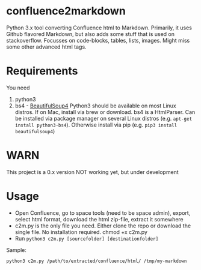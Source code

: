 # confluence2markdown
Python 3.x tool converting Confluence html to Markdown. Primarily, it uses Github flavored Markdown, but also adds some stuff that is used on stackoverflow. Focusses on code-blocks, tables, lists, images. Might miss some other advanced html tags.

# Requirements
You need 
1. python3
2. bs4 - [BeautifulSoup4](https://www.crummy.com/software/BeautifulSoup/bs4/doc/)
Python3 should be available on most Linux distros. If on Mac, install via brew or download.
bs4 is a HtmlParser. Can be installed via package manager on several Linux distros (e.g. `apt-get install python3-bs4`). Otherwise install via pip (e.g. `pip3 install beautifulsoup4`)

# WARN
This project is a 0.x version NOT working yet, but under development

# Usage
- Open Confluence, go to space tools (need to be space admin), export, select html format, download the html zip-file, extract it somewhere
- c2m.py is the only file you need. Either clone the repo or download the single file. No installation required. chmod +x c2m.py
- Run `python3 c2m.py [sourcefolder] [destinationfolder]`

Sample:
```
python3 c2m.py /path/to/extracted/confluence/html/ /tmp/my-markdown
```



